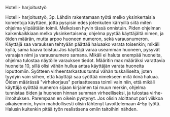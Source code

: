 Hotelli- harjoitustyö 

Hotelli- harjoitustyö, 3p. 
Lähdin rakentamaan työtä melko yksinkertaisia komentoja käyttäen, jotta pysyisin edes jotenkuten kärryillä siitä miten ohjelma ylipäätään toimii. Melkoisen hyvin tässä onnistuin. 
Piden ohjelman kaikenkaikkiaan melko yksinkertaisena; ohjelma pyytää käyttäjältä nimen, ja öiden määrän, mutta arpoo huoneen numeron, sekä varausnumeron. Käyttäjä saa varauksen tehtyään päättää haluaako varata toisenkin; mikäli kyllä, sama kaava toistuu.Jos käyttäjä varaa useamman huoneen, pysyvät varaajan nimi ja varausnumero samana. Mikäli ei haluta enempää huoneita, ohjelma tulostaa näytölle varauksen tiedot.
Määritin max määräksi varattavia huoneita 10, sillä olisi vähän hullua antaa käyttäjän varata huoneita loputtomiin.
Syötteen virheentarkastus tuntui vähän tuskalliselta, joten tyydyin vain siihen, että käyttäjä saa syöttää nimekseen mitä ikinä haluaa. Öiden määrässä "virhekorjaus" periaatteessa toimii vain niin, että mikäli käyttäjä syöttää numeron sijaan kirjaimen tai muun merkin, ohjelma tunnistaa öiden ja huoneen hinnan summan virheelliseksi, ja tulostaa virhe-ilmoituksen. Parempaan en oikein pystynyt. 
Jos olisin aloittanut pari viikkoa aikaisemmin, hyvin mahdollisesti olisin lähtenyt tavoittelemaan 4-5p työtä. Halusin kuitenkin pitää työn realistisena omiin taitoihini nähden. 

 
